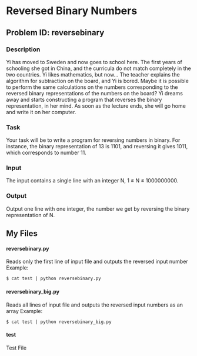 # Reversed Binary Numbers
## Problem ID: reversebinary
### Description
Yi has moved to Sweden and now goes to school here. The first years of schooling she got in China, and the curricula do not match completely in the two countries. Yi likes mathematics, but now... The teacher explains the algorithm for subtraction on the board, and Yi is bored. Maybe it is possible to perform the same calculations on the numbers corresponding to the reversed binary representations of the numbers on the board? Yi dreams away and starts constructing a program that reverses the binary representation, in her mind. As soon as the lecture ends, she will go home and write it on her computer.

### Task
Your task will be to write a program for reversing numbers in binary. For instance, the binary representation of 13 is 1101, and reversing it gives 1011, which corresponds to number 11.

### Input
The input contains a single line with an integer N, 1 ≤ N ≤ 1000000000.

### Output
Output one line with one integer, the number we get by reversing the binary representation of N.


## My Files
#### reversebinary.py
Reads only the first line of input file and outputs the reversed input number
Example:

	$ cat test | python reversebinary.py

#### reversebinary_big.py
Reads all lines of input file and outputs the reversed input numbers as an array
Example:

    $ cat test | python reversebinary_big.py

#### test
Test File


